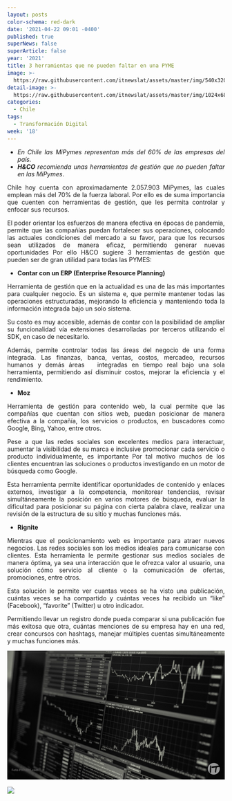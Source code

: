 ```yaml
---
layout: posts
color-schema: red-dark
date: '2021-04-22 09:01 -0400'
published: true
superNews: false
superArticle: false
year: '2021'
title: 3 herramientas que no pueden faltar en una PYME
image: >-
  https://raw.githubusercontent.com/itnewslat/assets/master/img/540x320/Herramientas-produtividad-p.jpg
detail-image: >-
  https://raw.githubusercontent.com/itnewslat/assets/master/img/1024x680/Herramientas-produtividad-g.jpg
categories:
  - Chile
tags:
  - Transformación Digital
week: '18'
---
```

<ul style="text-align: justify;">
	<li><em>En Chile las MiPymes representan más del 60% de las empresas del país.</em></li>
	<li><strong><em>H&amp;CO </em></strong><em>recomienda unas herramientas de gestión que no pueden faltar en las MiPymes</em>.</li>
</ul>
<p style="text-align: justify;">Chile hoy cuenta con aproximadamente 2.057.903 MiPymes, las cuales emplean más del 70% de la fuerza laboral. Por ello es de suma importancia que cuenten con herramientas de gestión, que les permita controlar y enfocar sus recursos.</p>
<p style="text-align: justify;">El poder orientar los esfuerzos de manera efectiva en épocas de pandemia, permite que las compañías puedan fortalecer sus operaciones, colocando las actuales condiciones del mercado a su favor, para que los recursos sean utilizados de manera eficaz, permitiendo generar nuevas oportunidades Por ello H&amp;CO sugiere 3 herramientas de gestión que pueden ser de gran utilidad para todas las PYMES:</p>

<ul style="text-align: justify;">
	<li><strong>Contar con un ERP (Enterprise Resource Planning)</strong></li>
</ul>
<p style="text-align: justify;">Herramienta de gestión que en la actualidad es una de las más importantes para cualquier negocio. Es un sistema e, que permite mantener todas las operaciones estructuradas, mejorando la eficiencia y manteniendo toda la información integrada bajo un solo sistema.</p>
<p style="text-align: justify;">Su costo es muy accesible, además de contar con la posibilidad de ampliar su funcionalidad vía extensiones desarrolladas por terceros utilizando el SDK, en caso de necesitarlo.</p>
<p style="text-align: justify;">Además, permite controlar todas las áreas del negocio de una forma integrada. Las finanzas, banca, ventas, costos, mercadeo, recursos humanos y demás áreas   integradas en tiempo real bajo una sola herramienta, permitiendo así disminuir costos, mejorar la eficiencia y el rendimiento.</p>

<ul style="text-align: justify;">
	<li><strong>Moz</strong></li>
</ul>
<p style="text-align: justify;">Herramienta de gestión para contenido web, la cual permite que las compañías que cuentan con sitios web, puedan posicionar de manera efectiva a la compañía, los servicios o productos, en buscadores como Google, Bing, Yahoo, entre otros.</p>
<p style="text-align: justify;">Pese a que las redes sociales son excelentes medios para interactuar, aumentar la visibilidad de su marca e inclusive promocionar cada servicio o producto individualmente, es importante Por tal motivo muchos de los clientes encuentran las soluciones o productos investigando en un motor de búsqueda como Google.</p>
<p style="text-align: justify;">Esta herramienta permite identificar oportunidades de contenido y enlaces externos, investigar a la competencia, monitorear tendencias, revisar simultáneamente la posición en varios motores de búsqueda, evaluar la dificultad para posicionar su página con cierta palabra clave, realizar una revisión de la estructura de su sitio y muchas funciones más.</p>

<ul style="text-align: justify;">
	<li><strong>Rignite</strong></li>
</ul>
<p style="text-align: justify;">Mientras que el posicionamiento web es importante para atraer nuevos negocios. Las redes sociales son los medios ideales para comunicarse con clientes. Esta herramienta le permite gestionar sus medios sociales de manera óptima, ya sea una interacción que le ofrezca valor al usuario, una solución cómo servicio al cliente o la comunicación de ofertas, promociones, entre otros.</p>
<p style="text-align: justify;">Esta solución le permite ver cuantas veces se ha visto una publicación, cuántas veces se ha compartido y cuántas veces ha recibido un “like” (Facebook), “favorite” (Twitter) u otro indicador.</p>
<p style="text-align: justify;">Permitiendo llevar un registro donde pueda comparar si una publicación fue más exitosa que otra, cuántas menciones de su empresa hay en una red, crear concursos con hashtags, manejar múltiples cuentas simultáneamente y muchas funciones más.</p>

![](https://raw.githubusercontent.com/itnewslat/assets/master/img/540x320/Herramientas-produtividad-p.jpg)

<img src="https://tracker.metricool.com/c3po.jpg?hash=56f88a41e39ab42c063cc51676587a04"/>
